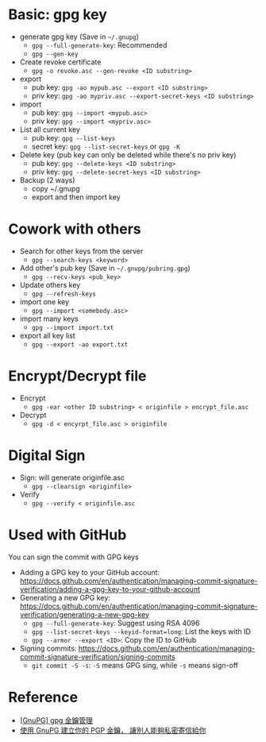 # Basic: gpg key

* generate gpg key (Save in `~/.gnupg`)
  - `gpg --full-generate-key`: Recommended
  - `gpg --gen-key`
* Create revoke certificate
  - `gpg -o revoke.asc --gen-revoke <ID substring>`
* export
  - pub key: `gpg -ao mypub.asc --export <ID substring>`
  - priv key: `gpg -ao mypriv.asc --export-secret-keys <ID substring>`
* import
  - pub key: `gpg --import <mypub.asc>`
  - priv key: `gpg --import <mypriv.asc>`
* List all current key
  - pub key: `gpg --list-keys`
  - secret key: `gpg --list-secret-keys` or `gpg -K`
* Delete key (pub key can only be deleted while there's no priv key)
  - pub key: `gpg --delete-keys <ID substring>`
  - priv key: `gpg --delete-secret-keys <ID substring>`
* Backup (2 ways)
  - copy ~/.gnupg
  - export and then import key

# Cowork with others

* Search for other keys from the server
  - `gpg --search-keys <keyword>`
* Add other's pub key (Save in `~/.gnupg/pubring.gpg`)
  - `gpg --recv-keys <pub_key>`
* Update others key
  - `gpg --refresh-keys`
* import one key
  - `gpg --import <somebody.asc>`
* import many keys
  - `gpg --import import.txt`
* export all key list
  - `gpg --export -ao export.txt`

# Encrypt/Decrypt file

* Encrypt
  - `gpg -ear <other ID substring> < originfile > encrypt_file.asc`
* Decrypt
  - `gpg -d < encyrpt_file.asc > originfile`

# Digital Sign

* Sign: will generate originfile.asc
  - `gpg --clearsign <originfile>`
* Verify
  - `gpg --verify < originfile.asc`

# Used with GitHub

You can sign the commit with GPG keys

* Adding a GPG key to your GitHub account: https://docs.github.com/en/authentication/managing-commit-signature-verification/adding-a-gpg-key-to-your-github-account
* Generating a new GPG key: https://docs.github.com/en/authentication/managing-commit-signature-verification/generating-a-new-gpg-key
  - `gpg --full-generate-key`: Suggest using RSA 4096
  - `gpg --list-secret-keys --keyid-format=long`: List the keys with ID
  - `gpg --armor --export <ID>`: Copy the ID to GitHub
* Signing commits: https://docs.github.com/en/authentication/managing-commit-signature-verification/signing-commits
  - `git commit -S -s`: `-S` means GPG sing, while `-s` means sign-off

# Reference

* [[GnuPG] gpg 金鑰管理](http://pre.tir.tw/008/blog/output/gnupg-gpg-jin-yao-guan-li.html)
* [使用 GnuPG 建立你的 PGP 金鑰， 讓別人能夠私密寄信給你](https://newtoypia.blogspot.com/2013/12/gnupg-pgp.html)

